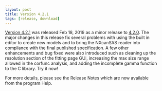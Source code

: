 ```yaml
---
layout: post
title: Version 4.2.1
tags: [release, download]
---
```


[Version 4.2.1](https://github.com/SasView/sasview/releases/tag/v4.2.1) was released Feb 18, 2019
as a minor release to [4.2.0](https://github.com/SasView/sasview/releases/tag/v4.2.0).
The major changes in this release fix several problems with using
the built in editor to create new models and to bring the NXcanSAS reader into
compliance with the final published specification. A few other enhancements and bug
fixed were also introduced such as cleaning up the resolution section of the
fitting page GUI, increasing the max size range allowed in the corfunc
analysis, and adding the incomplete gamma function to the C library.  Try it now!

For more details, please see the Release Notes which are now available from the program Help.

